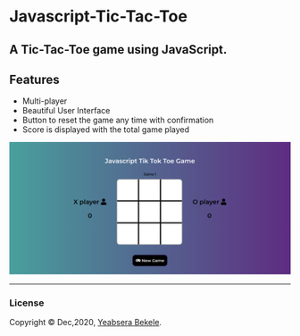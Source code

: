 # Javascript-Tic-Tac-Toe
## A Tic-Tac-Toe  game using JavaScript. 

## Features 
* Multi-player
* Beautiful User Interface
* Button to reset the game any time with confirmation
* Score is displayed with the total game played

<img src="./images/ScreenshotProject.png"/>

***
### License

Copyright © Dec,2020, [Yeabsera Bekele](https://github.com/YeabseraBekele).


